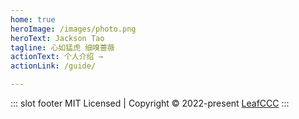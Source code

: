 ```yaml
---
home: true
heroImage: /images/photo.png
heroText: Jackson Tao
tagline: 心如猛虎 细嗅蔷薇
actionText: 个人介绍 →
actionLink: /guide/

---
```

::: slot footer
MIT Licensed | Copyright © 2022-present [LeafCCC](https://github.com/jacksontao)
:::

